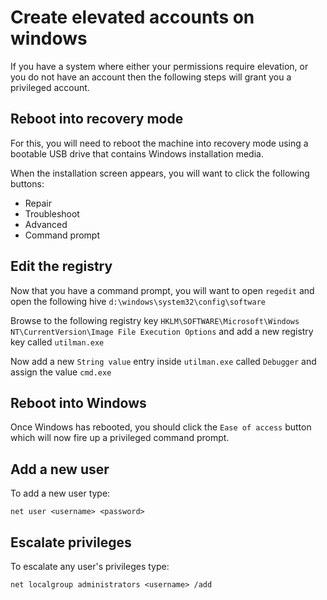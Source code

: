 # Create elevated accounts on windows
If you have a system where either your permissions require elevation, or you do not have an account then the following steps will grant you a privileged account.

## Reboot into recovery mode
For this, you will need to reboot the machine into recovery mode using a bootable USB drive that contains Windows installation media.

When the installation screen appears, you will want to click the following buttons:
* Repair
* Troubleshoot
* Advanced
* Command prompt

## Edit the registry
Now that you have a command prompt, you will want to open `regedit` and open the following hive `d:\windows\system32\config\software`

Browse to the following registry key `HKLM\SOFTWARE\Microsoft\Windows NT\CurrentVersion\Image File Execution Options` and add a new registry key called `utilman.exe`

Now add a new `String value` entry inside `utilman.exe` called `Debugger` and assign the value `cmd.exe`

## Reboot into Windows
Once Windows has rebooted, you should click the `Ease of access` button which will now fire up a privileged command prompt.

## Add a new user
To add a new user type:

```
net user <username> <password>
```

## Escalate privileges
To escalate any user's privileges type:

```
net localgroup administrators <username> /add
```


